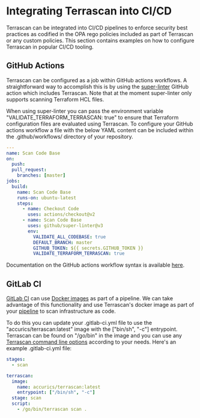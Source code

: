 # Integrating Terrascan into CI/CD

Terrascan can be integrated into CI/CD pipelines to enforce security best practices as codified in the OPA rego policies included as part of Terrascan or any custom policies. This section contains examples on how to configure Terrascan in popular CI/CD tooling.

## GitHub Actions

Terrascan can be configured as a job within GitHub actions workflows. A straightforward way to accomplish this is by using the [super-linter](https://github.com/github/super-linter) GitHub action which includes Terrascan. Note that at the moment super-linter only supports scanning Terraform HCL files.

When using super-linter you can pass the environment variable "VALIDATE_TERRAFORM_TERRASCAN: true" to ensure that Terraform configuration files are evaluated using Terrascan. To configure your GitHub actions workflow a file with the below YAML content can be included within the .github/workflows/ directory of your repository.

``` YAML
---
name: Scan Code Base
on:
  push:
  pull_request:
    branches: [master]
jobs:
  build:
    name: Scan Code Base
    runs-on: ubuntu-latest
    steps:
      - name: Checkout Code
        uses: actions/checkout@v2
      - name: Scan Code Base
        uses: github/super-linter@v3
        env:
          VALIDATE_ALL_CODEBASE: true
          DEFAULT_BRANCH: master
          GITHUB_TOKEN: ${{ secrets.GITHUB_TOKEN }}
          VALIDATE_TERRAFORM_TERRASCAN: true
```

Documentation on the GitHub actions workflow syntax is available [here](https://help.github.com/en/articles/workflow-syntax-for-github-actions).


## GitLab CI

[GitLab CI](https://docs.gitlab.com/ee/ci/README.html) can use [Docker images](https://docs.gitlab.com/ee/ci/docker/using_docker_images.html) as part of a pipeline. We can take advantage of this functionality and use Terrascan's docker image as part of your [pipeline](https://docs.gitlab.com/ee/ci/pipelines/) to scan infrastructure as code.

To do this you can update your .gitlab-ci.yml file to use the "accurics/terrascan:latest" image with the ["bin/sh", "-c"] entrypoint. Terrascan can be found on "/go/bin" in the image and you can use any [Terrascan command line options](http://ubusvr:8000/getting-started/usage/#terrascan-commands) according to your needs. Here's an example .gitlab-ci.yml file:

``` YAML
stages:
  - scan

terrascan:
  image:
    name: accurics/terrascan:latest
    entrypoint: ["/bin/sh", "-c"]
  stage: scan
  script:
    - /go/bin/terrascan scan .
```
